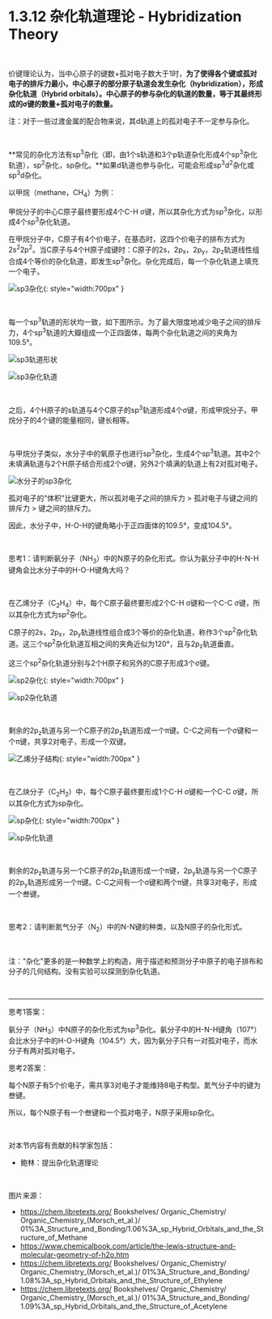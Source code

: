 # 1.3.12 杂化轨道理论 - Hybridization Theory

<br>

价键理论认为，当中心原子的键数+孤对电子数大于1时，**为了使得各个键或孤对电子的排斥力最小，中心原子的部分原子轨道会发生杂化（hybridization），形成杂化轨道（Hybrid orbitals）。中心原子的参与杂化的轨道的数量，等于其最终形成的σ键的数量+孤对电子的数量。**

注：对于一些过渡金属的配合物来说，其d轨道上的孤对电子不一定参与杂化。

<br>

**常见的杂化方法有sp<sup>3</sup>杂化（即，由1个s轨道和3个p轨道杂化形成4个sp<sup>3</sup>杂化轨道），sp<sup>2</sup>杂化，sp杂化。**如果d轨道也参与杂化，可能会形成sp<sup>3</sup>d<sup>2</sup>杂化或sp<sup>3</sup>d杂化。

以甲烷（methane，CH<sub>4</sub>）为例：

甲烷分子的中心C原子最终要形成4个C-H σ键，所以其杂化方式为sp<sup>3</sup>杂化，以形成4个sp<sup>3</sup>杂化轨道。

在甲烷分子中，C原子有4个价电子，在基态时，这四个价电子的排布方式为2s<sup>2</sup>2p<sup>2</sup>。当C原子与4个H原子成键时：C原子的2s，2p<sub>x</sub>，2p<sub>y</sub>，2p<sub>z</sub>轨道线性组合成4个等价的杂化轨道，即发生sp<sup>3</sup>杂化。杂化完成后，每一个杂化轨道上填充一个电子。

![sp<sup>3</sup>杂化](img/1.3.12-1.png){: style="width:700px" }

<br>

每一个sp<sup>3</sup>轨道的形状均一致，如下图所示。为了最大限度地减少电子之间的排斥力，4个sp<sup>3</sup>轨道的大瓣组成一个正四面体，每两个杂化轨道之间的夹角为109.5°。

![sp<sup>3</sup>轨道形状](img/1.3.12-2.png)

![sp<sup>3</sup>杂化轨道](img/1.3.12-3.png)

<br>

之后，4个H原子的s轨道与4个C原子的sp<sup>3</sup>轨道形成4个σ键，形成甲烷分子。甲烷分子的4个键的能量相同，键长相等。

<br>

与甲烷分子类似，水分子中的氧原子也进行sp<sup>3</sup>杂化，生成4个sp<sup>3</sup>轨道。其中2个未填满轨道与2个H原子结合形成2个σ键，另外2个填满的轨道上有2对孤对电子。

![水分子的sp<sup>3</sup>杂化](img/1.3.12-4.png)

孤对电子的"体积"比键更大，所以孤对电子之间的排斥力 > 孤对电子与键之间的排斥力 > 键之间的排斥力。

因此，水分子中，H-O-H的键角略小于正四面体的109.5°，变成104.5°。

<br>

思考1：请判断氨分子（NH<sub>3</sub>）中的N原子的杂化形式。你认为氨分子中的H-N-H键角会比水分子中的H-O-H键角大吗？

<br>

在乙烯分子（C<sub>2</sub>H<sub>4</sub>）中，每个C原子最终要形成2个C-H σ键和一个C-C σ键，所以其杂化方式为sp<sup>2</sup>杂化。

C原子的2s，2p<sub>x</sub>，2p<sub>y</sub>轨道线性组合成3个等价的杂化轨道，称作3个sp<sup>2</sup>杂化轨道。这三个sp<sup>2</sup>杂化轨道互相之间的夹角近似为120°，且与2p<sub>z</sub>轨道垂直。

这三个sp<sup>2</sup>杂化轨道分别与2个H原子和另外的C原子形成3个σ键。

![sp<sup>2</sup>杂化](img/1.3.12-5.png){: style="width:700px" }

![sp<sup>2</sup>杂化轨道](img/1.3.12-6.png)

<br>

剩余的2p<sub>z</sub>轨道与另一个C原子的2p<sub>z</sub>轨道形成一个π键。C-C之间有一个σ键和一个π键，共享2对电子，形成一个双键。

![乙烯分子结构](img/1.3.12-7.png){: style="width:700px" }

<br>

在乙炔分子（C<sub>2</sub>H<sub>2</sub>）中，每个C原子最终要形成1个C-H σ键和一个C-C σ键，所以其杂化方式为sp杂化。

![sp杂化](img/1.3.12-8.png){: style="width:700px" }

![sp杂化轨道](img/1.3.12-9.png)

<br>

剩余的2p<sub>z</sub>轨道与另一个C原子的2p<sub>z</sub>轨道形成一个π键，2p<sub>y</sub>轨道与另一个C原子的2p<sub>y</sub>轨道形成另一个π键。C-C之间有一个σ键和两个π键，共享3对电子，形成一个叁键。

<br>

思考2：请判断氮气分子（N<sub>2</sub>）中的N-N键的种类，以及N原子的杂化形式。

<br>

注："杂化"更多的是一种数学上的构造，用于描述和预测分子中原子的电子排布和分子的几何结构。没有实验可以探测到杂化轨道。

<br>

---

思考1答案：

氨分子（NH<sub>3</sub>）中N原子的杂化形式为sp<sup>3</sup>杂化。氨分子中的H-N-H键角（107°）会比水分子中的H-O-H键角（104.5°）大，因为氨分子只有一对孤对电子，而水分子有两对孤对电子。

思考2答案：

每个N原子有5个价电子，需共享3对电子才能维持8电子构型。氮气分子中的键为叁键。

所以，每个N原子有一个叁键和一个孤对电子，N原子采用sp杂化。

<br>

对本节内容有贡献的科学家包括：

- 鲍林：提出杂化轨道理论

<br>

图片来源：

- https://chem.libretexts.org/ Bookshelves/ Organic_Chemistry/ Organic_Chemistry_(Morsch_et_al.)/ 01%3A_Structure_and_Bonding/1.06%3A_sp_Hybrid_Orbitals_and_the_Structure_of_Methane
- https://www.chemicalbook.com/article/the-lewis-structure-and-molecular-geometry-of-h2o.htm
- https://chem.libretexts.org/ Bookshelves/ Organic_Chemistry/ Organic_Chemistry_(Morsch_et_al.)/ 01%3A_Structure_and_Bonding/ 1.08%3A_sp_Hybrid_Orbitals_and_the_Structure_of_Ethylene
- https://chem.libretexts.org/ Bookshelves/ Organic_Chemistry/ Organic_Chemistry_(Morsch_et_al.)/ 01%3A_Structure_and_Bonding/ 1.09%3A_sp_Hybrid_Orbitals_and_the_Structure_of_Acetylene